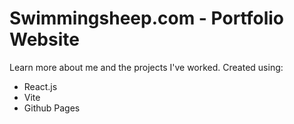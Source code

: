 # Swimmingsheep.com - Portfolio Website

Learn more about me and the projects I've worked.
Created using:
- React.js
- Vite
- Github Pages
